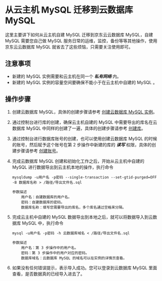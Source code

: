 # 从云主机 MySQL 迁移到云数据库 MySQL
这里主要讲下如何从云主机自建 MySQL 迁移到京东云云数据库 MySQL，自建 MySQL 需要您自己做 MySQL 服务日常的运维，监控，备份等等其他操作，使用京东云云数据库 MySQL 就省去了这些烦恼，只需要关注使用即可。

## 注意事项
* 新建的 MySQL 实例需要和云主机在同一个 ***私有网络*** 内。
* 新建的 MySQL 实例的容量空间要确保不能小于在云主机中自建的 MySQL 。

## 操作步骤
1. 创建云数据库 MySQL，具体的创建步骤请参考 [创建云数据库 MySQL 实例](待补充)。
2. 通过控制台进行库的创建，确保云主机自建的 MySQL 中需要导出的库名在云数据库 MySQL 中同样的创建了一遍，具体的创建步骤请参考 [创建库](待补充)。
3. 通过控制台进行数据库账号的创建，也可以使用创建云数据库 MySQL 的时候的账号，然后赋予这个账号在第 2 步操作中新建的库的 ***读写*** 权限，具体的创建步骤请参考 [创建账号](待补充)。
4. 完成云数据库 MySQL 创建和初始化工作之后，开始从云主机中自建的 MySQL 进行数据导出到云主机本地的操作，执行命令

    ```
    mysqldump -u用户名 -p密码 --single-transaction --set-gtid-purged=OFF -B 数据库名称 > /路径/导出文件名.sql

    参数描述
        用户名：自建数据库的用户名。
        密码：自建数据库的密码。
        数据库名称：填写您需要导出的库名，多个库名通过空格来分隔。
    ```

5. 完成云主机中自建的 MySQL 数据导出到本地之后，就可以将数据导入到云数据库 MySQL 中，执行命令

    ```
    mysql -u用户名 -p密码 -h 云数据库域名 < /路径/导出文件名.sql

    参数描述
        用户名：第 3 步操作中的用户名。
        密码：第 3 步操作中的用户对应的密码。
        数据库域名：云数据库 MySQL 的域名可以在实例的详情页查看。
    ```
    
6. 如果没有任何错误提示，表示导入成功。您可以登录到云数据库 MySQL 里面查看，是否数据真的已经导入进去了。

